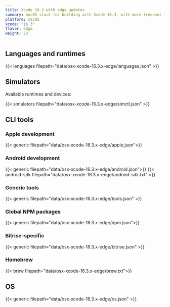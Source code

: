 ```yaml
---
title: Xcode 16.3 with edge updates
summary: macOS stack for building with Xcode 16.3, with more frequent tool updates
platform: macOS
xcode: "16.3"
flavor: edge
weight: 23
---
```


## Languages and runtimes

{{< languages filepath="data/osx-xcode-16.3.x-edge/languages.json" >}}

## Simulators

Available runtimes and devices:

{{< simulators filepath="data/osx-xcode-16.3.x-edge/simctl.json" >}}

## CLI tools

### Apple development

{{< generic filepath="data/osx-xcode-16.3.x-edge/apple.json">}}

### Android development

{{< generic filepath="data/osx-xcode-16.3.x-edge/android.json">}}
{{< android-sdk filepath="data/osx-xcode-16.3.x-edge/android-sdk.txt" >}}

### Generic tools

{{< generic filepath="data/osx-xcode-16.3.x-edge/tools.json" >}}

### Global NPM packages

{{< generic filepath="data/osx-xcode-16.3.x-edge/npm.json">}}

### Bitrise-specific

{{< generic filepath="data/osx-xcode-16.3.x-edge/bitrise.json" >}}

### Homebrew

{{< brew filepath="data/osx-xcode-16.3.x-edge/brew.txt">}}

## OS

{{< generic filepath="data/osx-xcode-16.3.x-edge/os.json" >}}
